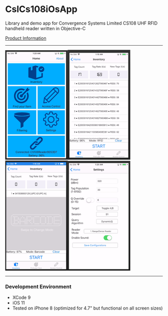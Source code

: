 # CslCs108iOsApp

Library and demo app for Convergence Systems Limited CS108 UHF RFID handheld reader written in Objective-C

[Product Information](https://www.convergence.com.hk/cs108/)

---

<img src="app_img/Home.png" width="200"/><img src="app_img/Inventory-tag.png" width="200"/><img src="app_img/Inventory-barcode.png" width="200"/><img src="app_img/Settings.png" width="200"/>

---
### Development Environment
- XCode 9
- iOS 11
- Tested on iPhone 8 (optimized for 4.7" but functional on all screen sizes) 
